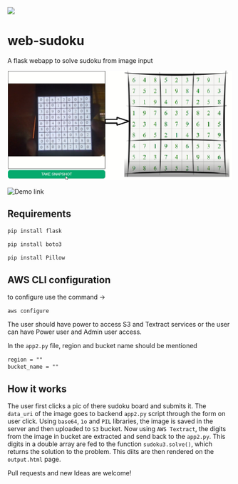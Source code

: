 ![](https://img.shields.io/badge/python-3-orange?style=flat-square)

# web-sudoku
A flask webapp to solve sudoku from image input

![](files/solved1.png)

![Demo link](https://www.linkedin.com/posts/yash-indane-aa6534179_aws-flask-python-activity-6803238011279548416-jjeQ)

## Requirements

```
pip install flask
```

```
pip install boto3
```

```
pip install Pillow
```

## AWS CLI configuration

to configure use the command ->

```
aws configure
```

The user should have power to access S3 and Textract services or the user can have Power user and Admin user access.

In the `app2.py` file, region and bucket name should be mentioned

```
region = ""
bucket_name = ""
```

## How it works

The user first clicks a pic of there sudoku board and submits it. The `data_uri` of the image goes to backend `app2.py` script through the form on user click.
Using `base64`, `ìo` and `PIL` libraries, the image is saved in the server and then uploaded to `S3` bucket. Now using `AWS Textract`, the digits from the image in bucket are extracted and send back to the `app2.py`. This digits in a double array are fed to the function `sudoku3.solve()`, which returns the solution to the problem. This diits are then rendered on the `output.html` page.

Pull requests and new Ideas are welcome!
